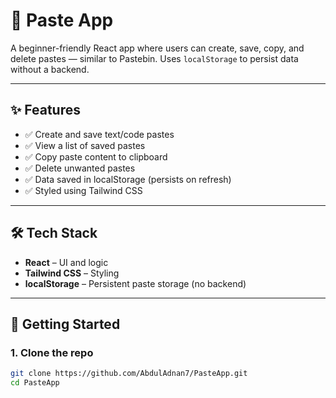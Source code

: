 # 📝 Paste App

A beginner-friendly React app where users can create, save, copy, and delete pastes — similar to Pastebin. Uses `localStorage` to persist data without a backend.

---

## ✨ Features

- ✅ Create and save text/code pastes
- ✅ View a list of saved pastes
- ✅ Copy paste content to clipboard
- ✅ Delete unwanted pastes
- ✅ Data saved in localStorage (persists on refresh)
- ✅ Styled using Tailwind CSS

---

## 🛠️ Tech Stack

- **React** – UI and logic
- **Tailwind CSS** – Styling
- **localStorage** – Persistent paste storage (no backend)

---

## 🚀 Getting Started

### 1. Clone the repo

```bash
git clone https://github.com/AbdulAdnan7/PasteApp.git
cd PasteApp


